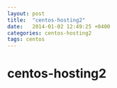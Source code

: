 ```yaml
---
layout: post
title:  "centos-hosting2"
date:   2014-01-02 12:49:25 +0400
categories: centos-hosting2
tags: centos
---
```


# centos-hosting2
